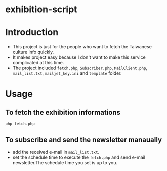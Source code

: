 # exhibition-script

# Introduction

- This project is just for the people who want to fetch the Taiwanese culture info quickly.
- It makes project easy because I don't want to make this service complicated at this time.
- The project included ```fetch.php```, ```Subscriber.php```, ```MailClient.php```, ```mail_list.txt```, ```mailjet_key.ini``` and ```template``` folder.

# Usage

## To fetch the exhibition informations

```php
php fetch.php
```

## To subscribe and send the newsletter manaually

- add the received e-mail in ```mail_list.txt```.
- set the schedule time to execute the ```fetch.php``` and send e-mail newsletter.The schedule time you set is up to you.
